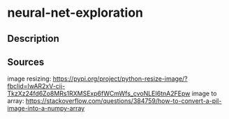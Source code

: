 # neural-net-exploration

## Description

## Sources
image resizing: https://pypi.org/project/python-resize-image/?fbclid=IwAR2xV-cij-TkzXz24fd6Zo8MRs1RXMSExp6fWCmWfs_cvoNLEI6tnA2FEpw
image to array: https://stackoverflow.com/questions/384759/how-to-convert-a-pil-image-into-a-numpy-array
